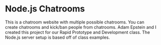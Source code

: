 # Node.js Chatrooms
This is a chatroom website with multiple possible chatrooms. You can create chatrooms and kick/ban people from chatrooms. Adam Epstein and I created this project for our Rapid Prototype and Development class. The Node.js server setup is based off of class examples.